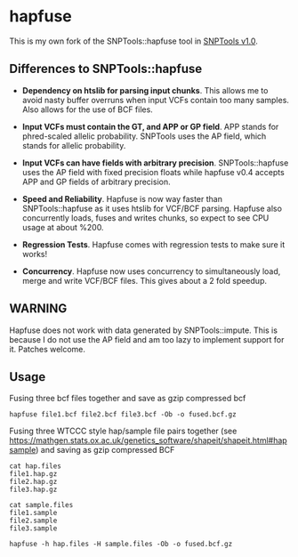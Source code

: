# hapfuse

This is my own fork of the SNPTools::hapfuse tool in [SNPTools v1.0](http://sourceforge.net/projects/snptools).

## Differences to SNPTools::hapfuse

* **Dependency on htslib for parsing input chunks**.
  This allows me to avoid nasty buffer overruns when input VCFs contain too many samples. Also allows for the use of BCF files.

* **Input VCFs must contain the GT, and APP or GP field**.
  APP stands for phred-scaled allelic probability.  SNPTools uses the AP field, which stands for allelic probability.

* **Input VCFs can have fields with arbitrary precision**.  SNPTools::hapfuse uses the AP field with fixed precision floats while hapfuse v0.4 accepts APP and GP fields of arbitrary precision.  

* **Speed and Reliability**.
  Hapfuse is now way faster than SNPTools::hapfuse as it uses htslib for VCF/BCF parsing.  Hapfuse also concurrently loads, fuses and writes chunks, so expect to see CPU usage at about %200.

* **Regression Tests**. Hapfuse comes with regression tests to make sure it works!

* **Concurrency**. Hapfuse now uses concurrency to simultaneously load, merge and write VCF/BCF files.  This gives about a 2 fold speedup.

## WARNING
Hapfuse does not work with data generated by SNPTools::impute.  This
is because I do not use the AP field and am too lazy to implement
support for it.  Patches welcome.

## Usage

Fusing three bcf files together and save as gzip compressed bcf

    hapfuse file1.bcf file2.bcf file3.bcf -Ob -o fused.bcf.gz

Fusing three WTCCC style hap/sample file pairs together (see
https://mathgen.stats.ox.ac.uk/genetics_software/shapeit/shapeit.html#hapsample)
and saving as gzip compressed BCF

    cat hap.files
    file1.hap.gz
    file2.hap.gz
    file3.hap.gz

    cat sample.files
    file1.sample
    file2.sample
    file3.sample

    hapfuse -h hap.files -H sample.files -Ob -o fused.bcf.gz

